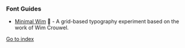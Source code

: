 ### Font Guides

- [Minimal Wim](https://raffinaderij.booreiland.amsterdam/minimalwim/) :gift_heart: - A grid-based typography experiment based on the work of Wim Crouwel.

[Go to index](https://github.com/cdleon/awesome-front-end#index)
